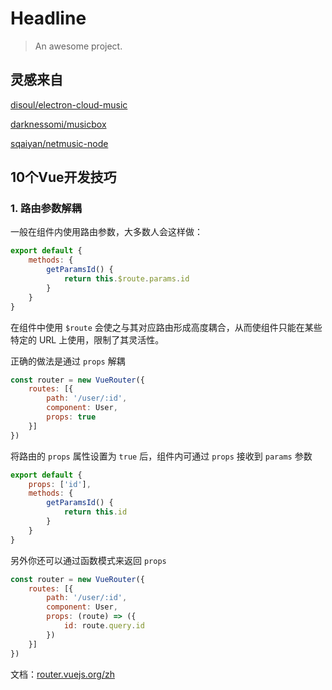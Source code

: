 # Headline

> An awesome project.

## 灵感来自

[disoul/electron-cloud-music](https://github.com/disoul/electron-cloud-music)

[darknessomi/musicbox](https://github.com/darknessomi/musicbox)

[sqaiyan/netmusic-node](https://github.com/sqaiyan/netmusic-node)

## 10个Vue开发技巧

### 1. 路由参数解耦

一般在组件内使用路由参数，大多数人会这样做：

```javascript
export default {
    methods: {
        getParamsId() {
            return this.$route.params.id
        }
    }
}
```

在组件中使用 `$route` 会使之与其对应路由形成高度耦合，从而使组件只能在某些特定的 URL 上使用，限制了其灵活性。

正确的做法是通过 `props` 解耦

```javascript
const router = new VueRouter({
    routes: [{
        path: '/user/:id',
        component: User,
        props: true
    }]
})
```

将路由的 `props` 属性设置为 `true` 后，组件内可通过 `props` 接收到 `params` 参数

```javascript
export default {
    props: ['id'],
    methods: {
        getParamsId() {
            return this.id
        }
    }
}
```

另外你还可以通过函数模式来返回 `props`

```javascript
const router = new VueRouter({
    routes: [{
        path: '/user/:id',
        component: User,
        props: (route) => ({
            id: route.query.id
        })
    }]
})
```

文档：[router.vuejs.org/zh](router.vuejs.org/zh)